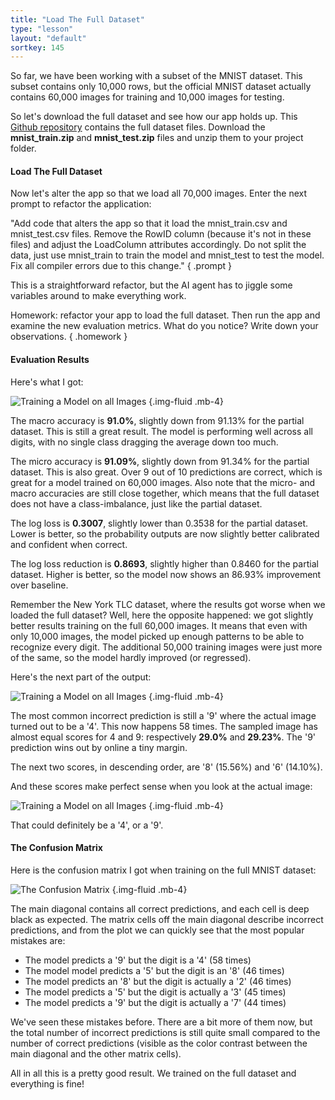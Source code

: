 ```yaml
---
title: "Load The Full Dataset"
type: "lesson"
layout: "default"
sortkey: 145
---
```


So far, we have been working with a subset of the MNIST dataset. This subset contains only 10,000 rows, but the official MNIST dataset actually contains 60,000 images for training and 10,000 images for testing. 

So let's download the full dataset and see how our app holds up. This [Github repository](https://github.com/phoebetronic/mnist) contains the full dataset files. Download the **mnist_train.zip** and **mnist_test.zip** files and unzip them to your project folder.

#### Load The Full Dataset

Now let's alter the app so that we load all 70,000 images. Enter the next prompt to refactor the application:

"Add code that alters the app so that it load the mnist_train.csv and mnist_test.csv files. Remove the RowID column (because it's not in these files) and adjust the LoadColumn attributes accordingly. Do not split the data, just use mnist_train to train the model and mnist_test to test the model. Fix all compiler errors due to this change."
{ .prompt }

This is a straightforward refactor, but the AI agent has to jiggle some variables around to make everything work. 

Homework: refactor your app to load the full dataset. Then run the app and examine the new evaluation metrics. What do you notice? Write down your observations.
{ .homework }

#### Evaluation Results

Here's what I got:

![Training a Model on all Images](../img/evaluate-full-1.png)
{.img-fluid .mb-4}

The macro accuracy is **91.0%**, slightly down from 91.13% for the partial dataset. This is still a great result. The model is performing well across all digits, with no single class dragging the average down too much.

The micro accuracy is **91.09%**, slightly down from 91.34% for the partial dataset. This is also great. Over 9 out of 10 predictions are correct, which is great for a model trained on 60,000 images. Also note that the micro- and macro accuracies are still close together, which means that the full dataset does not have a class-imbalance, just like the partial dataset.

The log loss is **0.3007**, slightly lower than 0.3538 for the partial dataset. Lower is better, so the probability outputs are now slightly better calibrated and confident when correct.

The log loss reduction is **0.8693**, slightly higher than 0.8460 for the partial dataset. Higher is better, so the model now shows an 86.93% improvement over baseline.

Remember the New York TLC dataset, where the results got worse when we loaded the full dataset? Well, here the opposite happened: we got slightly better results training on the full 60,000 images. It means that even with only 10,000 images, the model picked up enough patterns to be able to recognize every digit. The additional 50,000 training images were just more of the same, so the model hardly improved (or regressed).

Here's the next part of the output:

![Training a Model on all Images](../img/evaluate-full-2.png)
{.img-fluid .mb-4}

The most common incorrect prediction is still a '9' where the actual image turned out to be a '4'. This now happens 58 times. The sampled image has almost equal scores for 4 and 9: respectively **29.0%** and **29.23%**. The '9' prediction wins out by online a tiny margin. 

The next two scores, in descending order, are '8' (15.56%) and '6' (14.10%). 

And these scores make perfect sense when you look at the actual image:

![Training a Model on all Images](../img/evaluate-full-3.png)
{.img-fluid .mb-4}

That could definitely be a '4', or a '9'.

#### The Confusion Matrix

Here is the confusion matrix I got when training on the full MNIST dataset:

![The Confusion Matrix](../img/confusion-full.png)
{.img-fluid .mb-4}

The main diagonal contains all correct predictions, and each cell is deep black as expected. The matrix cells off the main diagonal describe incorrect predictions, and from the plot we can quickly see that the most popular mistakes are:

- The model predicts a '9' but the digit is a '4' (58 times)
- The model model predicts a '5' but the digit is an '8' (46 times)
- The model predicts an '8' but the digit is actually a '2' (46 times)
- The model predicts a '5' but the digit is actually a '3' (45 times)
- The model predicts a '9' but the digit is actually a '7' (44 times)

We've seen these mistakes before. There are a bit more of them now, but the total number of incorrect predictions is still quite small compared to the number of correct predictions (visible as the color contrast between the main diagonal and the other matrix cells).

All in all this is a pretty good result. We trained on the full dataset and everything is fine!
